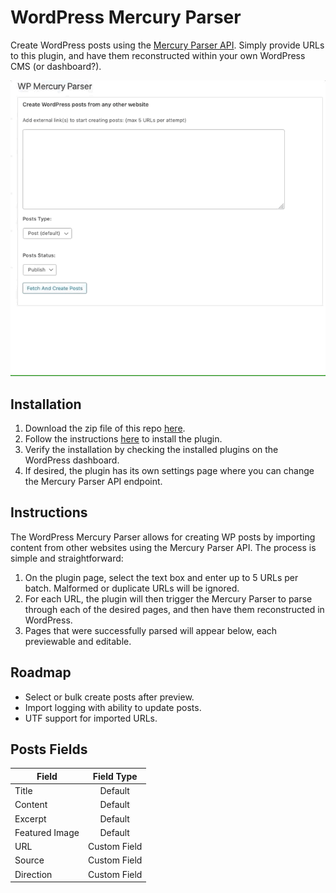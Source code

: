 # WordPress Mercury Parser
Create WordPress posts using the [Mercury Parser API](https://github.com/postlight/mercury-parser). Simply provide URLs to this plugin, and have them reconstructed within your own WordPress CMS (or dashboard?).

![example](/demo.gif)

## Installation
1. Download the zip file of this repo [here](https://github.com/postlight/wp-mercury-parser/archive/master.zip).
2. Follow the instructions [here](https://wordpress.org/support/article/managing-plugins/#installing-plugins) to install the plugin.
3. Verify the installation by checking the installed plugins on the WordPress dashboard.
4. If desired, the plugin has its own settings page where you can change the Mercury Parser API endpoint.

## Instructions
The WordPress Mercury Parser allows for creating WP posts by importing content from other websites using the Mercury Parser API. The process is
simple and straightforward:
  1. On the plugin page, select the text box and enter up to 5 URLs per batch. Malformed or duplicate URLs will be ignored.
  2. For each URL, the plugin will then trigger the Mercury Parser to parse through each of the desired pages, and then have them reconstructed in WordPress.
  3. Pages that were successfully parsed will appear below, each previewable and editable.

## Roadmap
- Select or bulk create posts after preview.
- Import logging with ability to update posts.
- UTF support for imported URLs.

## Posts Fields

| Field         | Field Type   
| ------------- |:-------------:|
| Title      | Default
| Content      | Default 
| Excerpt | Default
| Featured Image | Default
| URL | Custom Field
| Source | Custom Field
| Direction | Custom Field 
